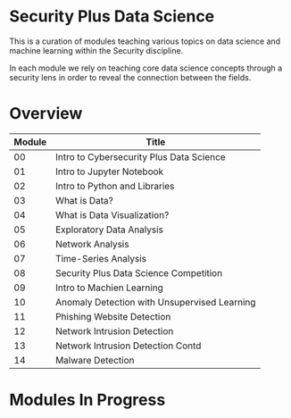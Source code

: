 # Security Plus Data Science

This is a curation of modules teaching various topics on data science and machine learning within the Security discipline.

In each module we rely on teaching core data science concepts through a security lens in order to reveal the connection between the fields.

# Overview

| Module | Title |
|---|---|
| 00 | Intro to Cybersecurity Plus Data Science | 
| 01 | Intro to Jupyter Notebook |
| 02 | Intro to Python and Libraries |
| 03 | What is Data? |
| 04 | What is Data Visualization? |
| 05 | Exploratory Data Analysis |
| 06 | Network Analysis |
| 07 | Time-Series Analysis |
| 08 | Security Plus Data Science Competition |
| 09 | Intro to Machien Learning |
| 10 | Anomaly Detection with Unsupervised Learning |
| 11 | Phishing Website Detection |
| 12 | Network Intrusion Detection |
| 13 | Network Intrusion Detection Contd |
| 14 | Malware Detection |

# Modules In Progress
